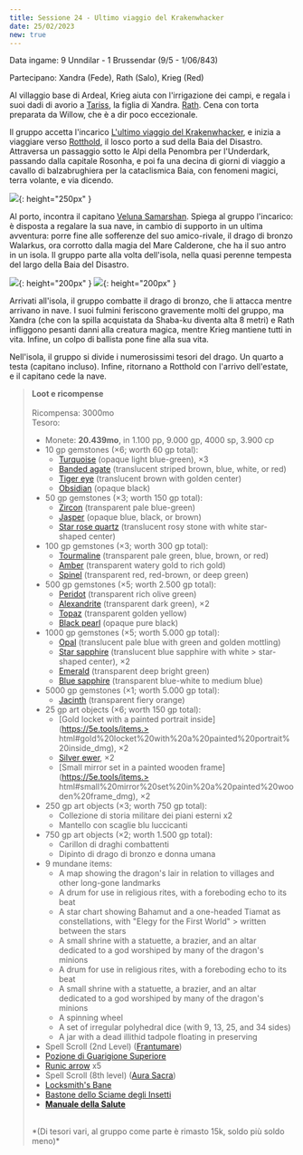 ```yaml
---
title: Sessione 24 - Ultimo viaggio del Krakenwhacker
date: 25/02/2023
new: true
---
```


Data ingame: 9 Unndilar - 1 Brussendar (9/5 - 1/06/843)

Partecipano: Xandra (Fede), Rath (Salo), Krieg (Red)

Al villaggio base di Ardeal, Krieg aiuta con l'irrigazione dei campi, e regala i suoi dadi di avorio a [Tariss](/xho/npc/pg_related.md#tariss), la figlia di Xandra. [Rath](https://youtu.be/1_06loghbhE). Cena con torta preparata da Willow, che è a dir poco eccezionale.

Il gruppo accetta l'incarico [L'ultimo viaggio del Krakenwhacker](/xho/quest#ultimo-viaggio-del-krakenwhacker), e inizia a viaggiare verso [Rotthold](/xho/luoghi#rotthold), il losco porto a sud della Baia del Disastro. Attraversa un passaggio sotto le Alpi della Penombra per l'Underdark, passando dalla capitale Rosonha, e poi fa una decina di giorni di viaggio a cavallo di balzabrughiera per la cataclismica Baia, con fenomeni magici, terra volante, e via dicendo.

![](https://cdna.artstation.com/p/assets/images/images/002/612/804/large/piotr-krezelewski-tawerna-outdoor.jpg){: height="250px" }

Al porto, incontra il capitano [Veluna Samarshan](/xho/npc/various#minori). Spiega al gruppo l'incarico: è disposta a regalare la sua nave, in cambio di supporto in un ultima avventura: porre fine alle sofferenze del suo amico-rivale, il drago di bronzo Walarkus, ora corrotto dalla magia del Mare Calderone, che ha il suo antro in un isola. Il gruppo parte alla volta dell'isola, nella quasi perenne tempesta del largo della Baia del Disastro.

![](https://pbs.twimg.com/media/EwsOXA8VkAYLycZ?format=jpg&name=medium){: height="200px" } ![](https://www.dragonslair.it/uploads/monthly_2020_03/large.wildemount-magic-portal.jpg.01dd5895c96ba0cce7b31565d7a0c329.jpg){: height="200px" }

Arrivati all'isola, il gruppo combatte il drago di bronzo, che li attacca mentre arrivano in nave. I suoi fulmini feriscono gravemente molti del gruppo, ma Xandra (che con la spilla acquistata da Shaba-ku diventa alta 8 metri) e Rath infliggono pesanti danni alla creatura magica, mentre Krieg mantiene tutti in vita. Infine, un colpo di ballista pone fine alla sua vita.

Nell'isola, il gruppo si divide i numerosissimi tesori del drago. Un quarto a testa (capitano incluso). Infine, ritornano a Rotthold con l'arrivo dell'estate, e il capitano cede la nave.

> **Loot e ricompense**
> <br><br>
> Ricompensa: 3000mo  
> Tesoro:  
> - Monete: **20.439mo**, in 1.100 pp, 9.000 gp, 4000 sp, 3.900 cp
> - 10 gp gemstones (×6; worth 60 gp total):  
>   -   [Turquoise](https://5e.tools/items.html#turquoise_dmg) (opaque light blue-green), ×3
>   -   [Banded agate](https://5e.tools/items.html#banded%20agate_dmg) (translucent striped brown, blue, white, or red)
>   -   [Tiger eye](https://5e.tools/items.html#tiger%20eye_dmg) (translucent brown with golden center)
>   -   [Obsidian](https://5e.tools/items.html#obsidian_dmg) (opaque black)<br>
> - 50 gp gemstones (×3; worth 150 gp total):
>   -   [Zircon](https://5e.tools/items.html#zircon_dmg) (transparent pale blue-green)
>   -   [Jasper](https://5e.tools/items.html#jasper_dmg) (opaque blue, black, or brown)
>   -   [Star rose quartz](https://5e.tools/items.html#star%20rose%20quartz_dmg) (translucent rosy stone with white star-shaped center)<br>
> - 100 gp gemstones (×3; worth 300 gp total):  
>   -   [Tourmaline](https://5e.tools/items.html#tourmaline_dmg) (transparent pale green, blue, brown, or red)
>   -   [Amber](https://5e.tools/items.html#amber_dmg) (transparent watery gold to rich gold)
>   -   [Spinel](https://5e.tools/items.html#spinel_dmg) (transparent red, red-brown, or deep green)<br>
> - 500 gp gemstones (×5; worth 2.500 gp total):
>   -   [Peridot](https://5e.tools/items.html#peridot_dmg) (transparent rich olive green)
>   -   [Alexandrite](https://5e.tools/items.html#alexandrite_dmg) (transparent dark green), ×2
>   -   [Topaz](https://5e.tools/items.html#topaz_dmg) (transparent golden yellow)
>   -   [Black pearl](https://5e.tools/items.html#black%20pearl_dmg) (opaque pure black)<br>
> - 1000 gp gemstones (×5; worth 5.000 gp total):
>   -   [Opal](https://5e.tools/items.html#opal_dmg) (translucent pale blue with green and golden mottling)
>   -   [Star sapphire](https://5e.tools/items.html#star%20sapphire_dmg) (translucent blue sapphire with white > star-shaped center), ×2
>   -   [Emerald](https://5e.tools/items.html#emerald_dmg) (transparent deep bright green)
>   -   [Blue sapphire](https://5e.tools/items.html#blue%20sapphire_dmg) (transparent blue-white to medium blue)<br>
> - 5000 gp gemstones (×1; worth 5.000 gp total):
>   -   [Jacinth](https://5e.tools/items.html#jacinth_dmg) (transparent fiery orange)<br>
> - 25 gp art objects (×6; worth 150 gp total):
>   -   [Gold locket with a painted portrait inside](https://5e.tools/items.> html#gold%20locket%20with%20a%20painted%20portrait%20inside_dmg), ×2
>   -   [Silver ewer](https://5e.tools/items.html#silver%20ewer_dmg), ×2
>   -   [Small mirror set in a painted wooden frame](https://5e.tools/items.> html#small%20mirror%20set%20in%20a%20painted%20wooden%20frame_dmg), ×2
> - 250 gp art objects (×3; worth 750 gp total):
>   - Collezione di storia militare dei piani esterni x2
>   - Mantello con scaglie blu luccicanti
> - 750 gp art objects (×2; worth 1.500 gp total):
>   - Carillon di draghi combattenti
>   - Dipinto di drago di bronzo e donna umana
> - 9 mundane items:
>   -   A map showing the dragon's lair in relation to villages and other long-gone landmarks
>   -   A drum for use in religious rites, with a foreboding echo to its beat
>   -   A star chart showing Bahamut and a one-headed Tiamat as constellations, with "Elegy for the First World" > written between the stars
>   -   A small shrine with a statuette, a brazier, and an altar dedicated to a god worshiped by many of the dragon's minions
>   -   A drum for use in religious rites, with a foreboding echo to its beat
>   -   A small shrine with a statuette, a brazier, and an altar dedicated to a god worshiped by many of the dragon's minions
>   -   A spinning wheel
>   -   A set of irregular polyhedral dice (with 9, 13, 25, and 34 sides)
>   -   A jar with a dead illithid tadpole floating in preserving 
> -   Spell Scroll (2nd Level) ([Frantumare](https://dungeonsanddragons.fandom.com/it/wiki/Frantumare))
> -   [Pozione di Guarigione Superiore](https://dungeonedraghi.it/compendio/oggetti-magici/pozioni/pozione-di-guarigione/)
> -   [Runic arrow](https://old.reddit.com/r/TheGriffonsSaddlebag/comments/coxqa3/the_griffons_saddlebag_runic_ammunition_weapon/) x5
> -   Spell Scroll (8th level) ([Aura Sacra](https://dungeonedraghi.it/compendio/incantesimi/aura-sacra/))
> -   [Locksmith's Bane](https://old.reddit.com/r/TheGriffonsSaddlebag/comments/bzs95w/the_griffons_saddlebag_locksmiths_bane_wondrous/)
> -   [Bastone dello Sciame degli Insetti](https://dungeonsanddragons.fandom.com/it/wiki/Bastone_dello_Sciame_di_Insetti)
> -   [**Manuale della Salute**](https://dungeonedraghi.it/compendio/oggetti-magici/oggetti-meravigliosi/manuale-della-salute/) 
> <br>
> *(Di tesori vari, al gruppo come parte è rimasto 15k, soldo più soldo meno)*